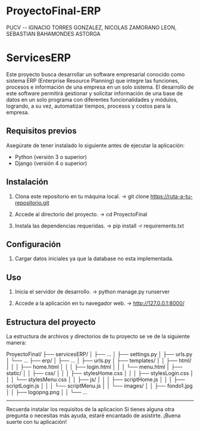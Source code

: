 # ProyectoFinal-ERP
PUCV --  IGNACIO TORRES GONZALEZ, NICOLAS ZAMORANO LEON, SEBASTIAN BAHAMONDES ASTORGA

# ServicesERP

Este proyecto busca desarrollar un software empresarial conocido como sistema ERP (Enterprise Resource Planning) que integre las funciones, procesos e información de una empresa en un solo sistema.
El desarrollo de este software permitirá gestionar y solicitar información de una base de datos en un solo programa con diferentes funcionalidades y módulos, logrando, a su vez, automatizar tiempos, procesos y costos para la empresa.

## Requisitos previos

Asegúrate de tener instalado lo siguiente antes de ejecutar la aplicación:

- Python (versión 3 o superior)
- Django (versión 4 o superior)

## Instalación

1. Clona este repositorio en tu máquina local. -> git clone https://ruta-a-tu-repositorio.git

2. Accede al directorio del proyecto. -> cd ProyectoFinal

3. Instala las dependencias requeridas. -> pip install -r requirements.txt

## Configuración

1. Cargar datos iniciales ya que la database no esta implementada.


## Uso

1. Inicia el servidor de desarrollo. -> python manage.py runserver

2. Accede a la aplicación en tu navegador web. -> http://127.0.0.1:8000/


## Estructura del proyecto

La estructura de archivos y directorios de tu proyecto se ve de la siguiente manera:

ProyectoFinal/
├── servicesERP/
│ ├── ...
│ ├── settings.py
│ ├── urls.py
│ └── ...
├── erp/
│ ├── ...
│ ├── urls.py
│ ├── templates/
│ │ ├── html/
│ │ │ ├── home.html
│ │ │ ├── login.html
│ │ │ └── menu.html
│ ├── static/
│ │ ├── css/
│ │ │ ├── stylesHome.css
│ │ │ ├── stylesLogin.css
│ │ │ └── stylesMenu.css
│ │ ├── js/
│ │ │ ├── scriptHome.js
│ │ │ ├── scriptLogin.js
│ │ │ └── scriptMenu.js
│ │ └── images/
│ │ ├── fondo1.jpg
│ │ ├── logopng.png
│ │ └── ...

---

Recuerda instalar los requisitos de la aplicacion
Si tienes alguna otra pregunta o necesitas más ayuda, estaré encantado de asistirte. ¡Buena suerte con tu aplicación!
